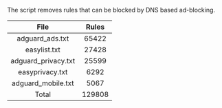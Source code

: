 The script removes rules that can be blocked by DNS based ad-blocking.


| File | Rules |
|:----:|:-----:|
| adguard_ads.txt | 65422 |
| easylist.txt | 27428 |
| adguard_privacy.txt | 25599 |
| easyprivacy.txt | 6292 |
| adguard_mobile.txt | 5067 |
| Total | 129808 |